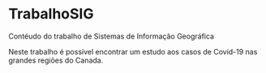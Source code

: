 # TrabalhoSIG
Contéudo do trabalho de Sistemas de Informação Geográfica

Neste trabalho é possível encontrar um estudo aos casos de Covid-19 nas grandes regiões do Canada.
